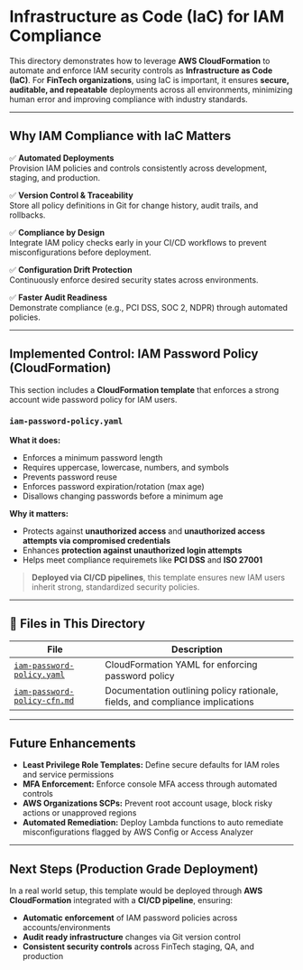 #  Infrastructure as Code (IaC) for IAM Compliance

This directory demonstrates how to leverage **AWS CloudFormation** to automate and enforce IAM security controls as **Infrastructure as Code (IaC)**. For **FinTech organizations**, using IaC is important, it ensures **secure, auditable, and repeatable** deployments across all environments, minimizing human error and improving compliance with industry standards.

---

##  Why IAM Compliance with IaC Matters

✅ **Automated Deployments**  
Provision IAM policies and controls consistently across development, staging, and production.

✅ **Version Control & Traceability**  
Store all policy definitions in Git for change history, audit trails, and rollbacks.

✅ **Compliance by Design**  
Integrate IAM policy checks early in your CI/CD workflows to prevent misconfigurations before deployment.

✅ **Configuration Drift Protection**  
Continuously enforce desired security states across environments.

✅ **Faster Audit Readiness**  
Demonstrate compliance (e.g., PCI DSS, SOC 2, NDPR) through automated policies.

---

##  Implemented Control: IAM Password Policy (CloudFormation)

This section includes a **CloudFormation template** that enforces a strong account wide password policy for IAM users.

###  `iam-password-policy.yaml`

**What it does:**

- Enforces a minimum password length
- Requires uppercase, lowercase, numbers, and symbols
- Prevents password reuse
- Enforces password expiration/rotation (max age)
- Disallows changing passwords before a minimum age

**Why it matters:**

- Protects against **unauthorized access** and **unauthorized access attempts via compromised credentials**
- Enhances **protection against unauthorized login attempts**
- Helps meet compliance requiremets like **PCI DSS** and **ISO 27001**

>  **Deployed via CI/CD pipelines**, this template ensures new IAM users inherit strong, standardized security policies.

---

## 🔧 Files in This Directory

| File | Description |
|------|-------------|
| [`iam-password-policy.yaml`](./iam-password-policy.yaml) | CloudFormation YAML for enforcing password policy |
| [`iam-password-policy-cfn.md`](./iam-password-policy-cfn.md) | Documentation outlining policy rationale, fields, and compliance implications |

---

##  Future Enhancements

- **Least Privilege Role Templates:** Define secure defaults for IAM roles and service permissions  
- **MFA Enforcement:** Enforce console MFA access through automated controls  
- **AWS Organizations SCPs:** Prevent root account usage, block risky actions or unapproved regions  
- **Automated Remediation:** Deploy Lambda functions to auto remediate misconfigurations flagged by AWS Config or Access Analyzer

---

##  Next Steps (Production Grade Deployment)

In a real world setup, this template would be deployed through **AWS CloudFormation** integrated with a **CI/CD pipeline**, ensuring:

- **Automatic enforcement** of IAM password policies across accounts/environments  
- **Audit ready infrastructure** changes via Git version control  
- **Consistent security controls** across FinTech staging, QA, and production
